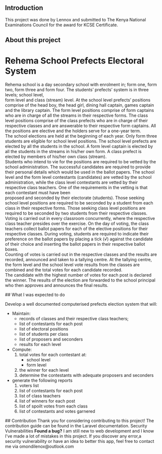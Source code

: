 ## Introduction
This project was done by Lennox and submitted to The Kenya National Examinations Council for the award for KCSE Certificate. 
## About this project
<h1>Rehema School Prefects Electoral System</h1>
<p>Rehema school is a day secondary school with enrolment in; form one, form two, form three and
                        form four. The students&rsquo; prefects&rsquo; system is in three levels; school level,<br/>
                        form level and class (stream) level. At the school level prefects&rsquo; positions comprise of
                        the head boy, the head girl, dining hall captain, games captain and the library captain. The
                        form level positions comprise of form captains who are in charge of all the streams in their
                        respective forms. The class level positions comprise of the class prefects who are in charge of
                        their respective classes and are answerable to their respective form captains. All the positions
                        are elective and the holders serve for a one-year term.<br/>
                        The school elections are held at the beginning of each year. Only form three students are
                        eligible for school level positions. The school level prefects are elected by all the students
                        in the school. A form level captain is elected by all the students in the streams in his/her own
                        form. A class prefect is elected by members of his/her own class (stream).<br/>
                        Students who intend to vie for the positions are required to be vetted by the school
                        administration. The successful candidates are required to provide their personal details which
                        would be used in the ballot papers. The school level and the form level contestants (candidates)
                        are vetted by the school administration, while the class level contestants are vetted by their
                        respective class teachers. One of the requirements in the vetting is that each contestant must
                        have been<br/>
                        proposed and seconded by their electorate (students). Those seeking school level positions are
                        required to be seconded by a student from each class in their respective forms. Those seeking
                        class level positions are required to be seconded by two students from their respective classes.<br/>
                        Voting is carried out in every classroom concurrently, where the respective class teacher
                        presides over the exercise. On the day of voting, the class teachers collect ballot papers for
                        each of the elective positions for their respective classes. During voting, students are
                        required to indicate their preference on the ballot papers by placing a tick (&radic;) against
                        the candidate of their choice and inserting the ballot papers in their respective ballot
                        boxes.<br/>
                        Counting of votes is carried out in the respective classes and the results are recorded,
                        announced and taken to a tallying centre. At the tallying centre, the form level and the school
                        level vote results from the classes are combined and the total votes for each candidate
                        recorded.<br/>
                        The candidate with the highest number of votes for each post is declared the winner. The results
                        of the election are forwarded to the school principal who then approves and announces the final
                        results.</p>
                    </p>
 ## What I was expected to do
 <p>Develop a well documented computerised prefects election system that will:</p>
 <ul>
    <li>Maintain:
    <ul>
        <li>records of classes and their respective class teachers;</li>
        <li>list of contestants for each post</li>
        <li>list of electoral positions</li>
        <li>list of students per class</li>
        <li>list of proposers and seconders</li>
        <li>results for each level</li>
     </ul>
    </li>  
        <li>
            Compute:
                <ol>
                    <li>total votes for each contestant at:
                                <ul>
                                    <li>school level</li>
                                    <li>form level</li>
                                </ul>
                    </li>
                    <li>the winner for each level</li>
                    <li>determine the contestants with adequate proposers and seconders</li>
            </ol>       
        </li>    
        <li>generate the following reports
             <ol>
                    <li>voters list</li>
                    <li>list of contestants for each post</li>
                    <li>list of class teachers</li>
                    <li>list of winners for each post</li>
                    <li>list of spoilt votes from each class</li>
                    <li>list of contestants and votes garnered</li>
            </ol>
           </li>
    </ul>
## Contribution
Thank you for considering contributing to this project! The contribution guide can be found in the Laravel documentation.
Security Vulnerabilities
 <b>Found a bug?</b>
I am still new to web development and I know I've made a lot of mistakes in this project. If you discover any error,a security vulnerability or have an idea to better this app, feel free to contact me via omondilenox@outlook.com
